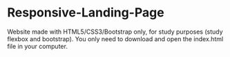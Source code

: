 # Responsive-Landing-Page
Website made with HTML5/CSS3/Bootstrap only, for study purposes (study flexbox and bootstrap).
You only need to download and open the index.html file in your computer.
